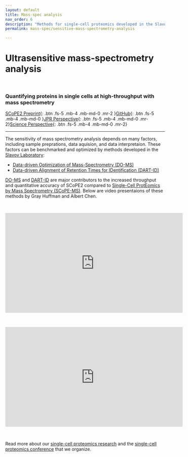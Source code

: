 ```yaml
---
layout: default
title: Mass-spec analysis
nav_order: 6
description: "Methods for single-cell proteomics developed in the Slavov Laboratory, Northeastern University, Boston"
permalink: mass-spec/sensitive-mass-spectrometry-analysis

---
```


# Ultrasensitive mass-spectrometry analysis

&nbsp;

### Quantifying proteins in single cells at high-throughput with mass spectrometry

[SCoPE2 Preprint](https://doi.org/10.1101/665307){: .btn .fs-5 .mb-4 .mb-md-0 .mr-2 }[GitHub](https://github.com/SlavovLab/SCoPE2/tree/master/code){: .btn .fs-5 .mb-4 .mb-md-0 }[JPR Perspective](https://pubs.acs.org/doi/10.1021/acs.jproteome.8b00257){: .btn .fs-5 .mb-4 .mb-md-0 .mr-2}[Science Perspective](https://science.sciencemag.org/content/367/6477/512){: .btn .fs-5 .mb-4 .mb-md-0 .mr-2}

------------



The sensitivity of mass spectrometry analysis depends on many factors, including sample preprations, data aquision, and data interpretaion. These factors can be benchmarked and optimized by methods developed in the [Slavov Laboratory](http://slavovlab.net):

* [Data-driven Optimization of Mass-Spectrometry (DO-MS)](https://do-ms.slavovlab.net)
* [Data-driven Alignment of Retention Times for IDentification (DART-ID)](https://dart-id.slavovlab.net)


[DO-MS](https://do-ms.slavovlab.net) and [DART-ID](https://dart-id.slavovlab.net) are major contributors to the increased throughput and quantitative accuracy of SCoPE2 compared to [Single-Cell ProtEomics by Mass Spectrometry (SCoPE-MS)](http://slavovlab.net/2016_SCoPE-MS/index.html). Below are video presentaions of these methods by Gray Huffman and Albert Chen. 

&nbsp;

<iframe width="560" height="315" src="https://www.youtube.com/embed/XNyYZ8w_8jY" frameborder="0" allow="accelerometer; autoplay; encrypted-media; gyroscope; picture-in-picture" allowfullscreen></iframe>

&nbsp;

<iframe width="560" height="315" src="https://www.youtube.com/embed/IWeasIXs5F0" frameborder="0" allow="accelerometer; autoplay; encrypted-media; gyroscope; picture-in-picture" allowfullscreen></iframe>



&nbsp;

Read more about our [single-cell proteomics research](http://slavovlab.net/research.htm#SCoPE-MS) and the [single-cell proteomics conference](http://single-cell.net) that we organize.  
